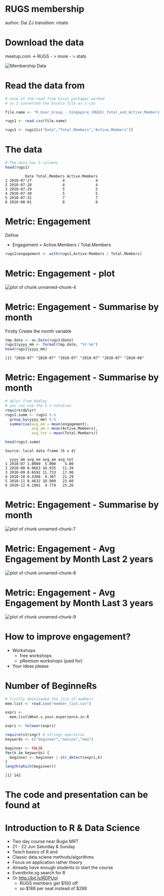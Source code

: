 <style type="text/css">
.small-code pre code {
   font-size: 1.1em;
}
</style>

RUGS membership
========================================================
author: Dai ZJ
transition: rotate

Download the data
========================================================

meetup.com -> RUGS - > more - > stats

![Membership Data](membershipdata.png)


Read the data from
========================================================


```r
# none of the read from Excel packages worked
# so I converted the Excela file as a csv

file.name <- "R_User_Group_-_Singapore_(RUGS)_Total_and_Active_Members.csv"

rugs1 <- read.csv(file.name)

rugs1 <- rugs1[c("Date","Total.Members","Active.Members")]
```


The data
========================================================


```r
# The data has 3 columns
head(rugs1)
```

```
         Date Total.Members Active.Members
1 2010-07-27              4              4
2 2010-07-28              4              4
3 2010-07-29              5              5
4 2010-07-30              5              5
5 2010-07-31              7              7
6 2010-08-01              8              8
```


Metric: Engagement
========================================================
Define
- Engagement = Active.Members / Total.Members


```r
rugs1$engagement <- with(rugs1,Active.Members / Total.Members)
```


Metric: Engagement - plot
========================================================

![plot of chunk unnamed-chunk-4](rugs-figure/unnamed-chunk-4.png) 


Metric: Engagement - Summarise by month
========================================================
Firstly Create the month variable

```r
tmp.date <- as.Date(rugs1$Date)
rugs1$yyyy_mm <- format(tmp.date, "%Y-%m")
head(rugs1$yyyy_mm)
```

```
[1] "2010-07" "2010-07" "2010-07" "2010-07" "2010-07" "2010-08"
```


Metric: Engagement - Summarise by month
========================================================

```r
# dplyr from Hadley
# you can use the %.% notation
require(dplyr)
rugs1.summ <- rugs1 %.% 
  group_by(yyyy_mm) %.% 
  summarise(avg_em = mean(engagement),
            avg_am = mean(Active.Members),
            avg_tot = mean(Total.Members))

head(rugs1.summ)
```

```
Source: local data frame [6 x 4]

  yyyy_mm avg_em avg_am avg_tot
1 2010-07 1.0000  5.000    5.00
2 2010-08 0.9663 10.935   11.39
3 2010-09 0.6592 11.733   17.90
4 2010-10 0.4388  9.387   21.29
5 2010-11 0.4632 10.900   23.60
6 2010-12 0.1901  4.774   25.26
```


Metric: Engagement - Summarise by month
========================================================
![plot of chunk unnamed-chunk-7](rugs-figure/unnamed-chunk-7.png) 


Metric: Engagement - Avg Engagement by Month Last 2 years
========================================================
![plot of chunk unnamed-chunk-8](rugs-figure/unnamed-chunk-8.png) 


Metric: Engagement - Avg Engagement by Month Last 3 years
========================================================
![plot of chunk unnamed-chunk-9](rugs-figure/unnamed-chunk-9.png) 


How to improve engagement?
========================================================
* Workshops
  * free workshops
  * pRemium workshops (paid for)
* Your ideas please

Number of BeginneRs
========================================================


```r
# firstly downloaded the list of members
mem.list <- read.csv("member_list.csv")

expri <- 
  mem.list$What.s.your.experience.in.R

expri <- tolower(expri)

require(stringr) # strings operation
keywords <- c("beginner","novice","new")

beginner <- FALSE
for(k in keywords) {
  beginner <- beginner | str_detect(expri,k)
}
length(which(beginner))
```

```
[1] 142
```


The code and presentation can be found at
========================================================


Introduction to R & Data Science
========================================================
- Two day course near Bugis MRT
- 21 - 22 Jun Saturday & Sunday
- Teach basics of R and
- Classic data sciene methods/algorithms
- Focus on application rather theory
- Already have enough students to start the course
- Eventbrite.sg search for R
- Or http://bit.ly/RDPUol
  - RUGS members get $100 off
  - so $188 per seat instead of $288

